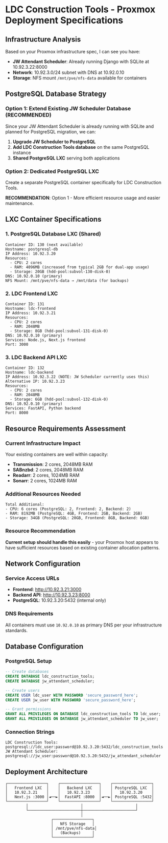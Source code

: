 # LDC Construction Tools - Proxmox Deployment Specifications

## Infrastructure Analysis

Based on your Proxmox infrastructure spec, I can see you have:
- **JW Attendant Scheduler**: Already running Django with SQLite at 10.92.3.22:8000
- **Network**: 10.92.3.0/24 subnet with DNS at 10.92.0.10
- **Storage**: NFS mount `/mnt/pve/nfs-data` available for containers

## PostgreSQL Database Strategy

### Option 1: Extend Existing JW Scheduler Database (RECOMMENDED)
Since your JW Attendant Scheduler is already running with SQLite and planned for PostgreSQL migration, we can:
1. **Upgrade JW Scheduler to PostgreSQL** 
2. **Add LDC Construction Tools database** on the same PostgreSQL instance
3. **Shared PostgreSQL LXC** serving both applications

### Option 2: Dedicated PostgreSQL LXC
Create a separate PostgreSQL container specifically for LDC Construction Tools.

**RECOMMENDATION**: Option 1 - More efficient resource usage and easier maintenance.

## LXC Container Specifications

### 1. PostgreSQL Database LXC (Shared)
```
Container ID: 130 (next available)
Hostname: postgresql-db
IP Address: 10.92.3.20
Resources:
  - CPU: 2 cores
  - RAM: 4096MB (increased from typical 2GB for dual-app usage)
  - Storage: 20GB (hdd-pool:subvol-130-disk-0)
DNS: 10.92.0.10 (primary)
NFS Mount: /mnt/pve/nfs-data → /mnt/data (for backups)
```

### 2. LDC Frontend LXC
```
Container ID: 131
Hostname: ldc-frontend
IP Address: 10.92.3.21
Resources:
  - CPU: 2 cores
  - RAM: 2048MB
  - Storage: 8GB (hdd-pool:subvol-131-disk-0)
DNS: 10.92.0.10 (primary)
Services: Node.js, Next.js frontend
Port: 3000
```

### 3. LDC Backend API LXC
```
Container ID: 132
Hostname: ldc-backend
IP Address: 10.92.3.22 (NOTE: JW Scheduler currently uses this)
Alternative IP: 10.92.3.23
Resources:
  - CPU: 2 cores
  - RAM: 2048MB
  - Storage: 6GB (hdd-pool:subvol-132-disk-0)
DNS: 10.92.0.10 (primary)
Services: FastAPI, Python backend
Port: 8000
```

## Resource Requirements Assessment

### Current Infrastructure Impact
Your existing containers are well within capacity:
- **Transmission**: 2 cores, 2048MB RAM
- **SABnzbd**: 2 cores, 2048MB RAM  
- **Readarr**: 2 cores, 1024MB RAM
- **Sonarr**: 2 cores, 1024MB RAM

### Additional Resources Needed
```
Total Additional:
- CPU: 6 cores (PostgreSQL: 2, Frontend: 2, Backend: 2)
- RAM: 8192MB (PostgreSQL: 4GB, Frontend: 2GB, Backend: 2GB)
- Storage: 34GB (PostgreSQL: 20GB, Frontend: 8GB, Backend: 6GB)
```

### Resource Recommendation
**Current setup should handle this easily** - your Proxmox host appears to have sufficient resources based on existing container allocation patterns.

## Network Configuration

### Service Access URLs
- **Frontend**: http://10.92.3.21:3000
- **Backend API**: http://10.92.3.23:8000  
- **PostgreSQL**: 10.92.3.20:5432 (internal only)

### DNS Requirements
All containers must use `10.92.0.10` as primary DNS per your infrastructure standards.

## Database Configuration

### PostgreSQL Setup
```sql
-- Create databases
CREATE DATABASE ldc_construction_tools;
CREATE DATABASE jw_attendant_scheduler;

-- Create users
CREATE USER ldc_user WITH PASSWORD 'secure_password_here';
CREATE USER jw_user WITH PASSWORD 'secure_password_here';

-- Grant permissions
GRANT ALL PRIVILEGES ON DATABASE ldc_construction_tools TO ldc_user;
GRANT ALL PRIVILEGES ON DATABASE jw_attendant_scheduler TO jw_user;
```

### Connection Strings
```
LDC Construction Tools: postgresql://ldc_user:password@10.92.3.20:5432/ldc_construction_tools
JW Attendant Scheduler: postgresql://jw_user:password@10.92.3.20:5432/jw_attendant_scheduler
```

## Deployment Architecture

```
┌─────────────────┐    ┌─────────────────┐    ┌─────────────────┐
│   Frontend LXC  │    │   Backend LXC   │    │ PostgreSQL LXC  │
│   10.92.3.21    │    │   10.92.3.23    │    │   10.92.3.20    │
│   Next.js :3000 │◄──►│  FastAPI :8000  │◄──►│ PostgreSQL :5432│
└─────────────────┘    └─────────────────┘    └─────────────────┘
         │                       │                       │
         └───────────────────────┼───────────────────────┘
                                 │
                    ┌─────────────────┐
                    │   NFS Storage   │
                    │ /mnt/pve/nfs-data│
                    │   (Backups)     │
                    └─────────────────┘
```
